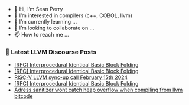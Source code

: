 - 👋 Hi, I’m Sean Perry
- 👀 I’m interested in compilers (c++, COBOL, llvm)
- 🌱 I’m currently learning ...
- 💞️ I’m looking to collaborate on ...
- 📫 How to reach me ...

<!---
s66perry/s66perry is a ✨ special ✨ repository because its `README.md` (this file) appears on your GitHub profile.
You can click the Preview link to take a look at your changes.
--->
### 📕 Latest LLVM Discourse Posts

<!-- DISCOURSE-LLVM:START -->
- [[RFC] Interprocedural Identical Basic Block Folding](https://discourse.llvm.org/t/rfc-interprocedural-identical-basic-block-folding/76971#post_9)
- [[RFC] Interprocedural Identical Basic Block Folding](https://discourse.llvm.org/t/rfc-interprocedural-identical-basic-block-folding/76971#post_8)
- [RISC-V LLVM sync-up call February 15th 2024](https://discourse.llvm.org/t/risc-v-llvm-sync-up-call-february-15th-2024/76994#post_1)
- [[RFC] Interprocedural Identical Basic Block Folding](https://discourse.llvm.org/t/rfc-interprocedural-identical-basic-block-folding/76971#post_7)
- [Adress sanitizer wont catch heap overflow when compiling from llvm bitcode](https://discourse.llvm.org/t/adress-sanitizer-wont-catch-heap-overflow-when-compiling-from-llvm-bitcode/76979#post_7)
<!-- DISCOURSE-LLVM:END -->
